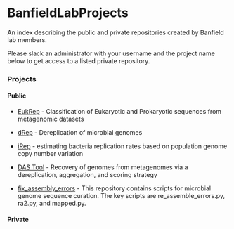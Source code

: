 # BanfieldLabProjects
An index describing the public and private repositories created by Banfield lab members. 

Please slack an administrator with your username and the project name below to get access to a listed private repository.

### Projects

#### Public

- [EukRep](https://github.com/banfieldlab/EukRep) - Classification of Eukaryotic and Prokaryotic sequences from metagenomic datasets

- [dRep](https://github.com/MrOlm/drep) -  Dereplication of microbial genomes

- [iRep](https://github.com/christophertbrown/iRep) - estimating bacteria replication rates based on population genome copy number variation

- [DAS Tool](https://github.com/cmks/DAS_Tool) - Recovery of genomes from metagenomes via a dereplication, aggregation, and scoring strategy

- [fix_assembly_errors](https://github.com/christophertbrown/fix_assembly_errors) - This repository contains scripts for microbial genome sequence curation. The key scripts are re_assemble_errors.py, ra2.py, and mapped.py. 


#### Private
